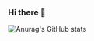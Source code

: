 ### Hi there 👋

![Anurag's GitHub stats](https://github-readme-stats.vercel.app/api?username=charles-freitas&show_icons=true&theme=onedark)

<!--
![Top Langs](https://github-readme-stats.vercel.app/api/top-langs/?username=charles-freitas&layout=compact)
-->
